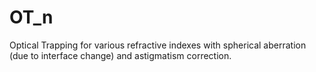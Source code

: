 # OT_n
Optical Trapping for various refractive indexes with spherical aberration (due to interface change) and astigmatism correction. 
